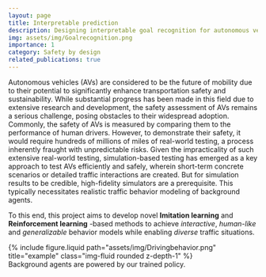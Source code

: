 ```yaml
---
layout: page
title: Interpretable prediction
description: Designing interpretable goal recognition for autonomous vehicles
img: assets/img/Goalrecognition.png
importance: 1
category: Safety by design
related_publications: true
---
```



Autonomous vehicles (AVs) are considered to be the future of mobility due to their potential to significantly enhance transportation safety and sustainability. While substantial progress has been made in this field due to extensive research and development, the safety assessment of AVs remains a serious challenge, posing obstacles to their widespread adoption. Commonly, the safety of AVs is measured by comparing them to the performance of human drivers. However, to demonstrate their safety, it would require hundreds of millions of miles of real-world testing, a process inherently fraught with unpredictable risks. Given the impracticality of such extensive real-world testing, simulation-based testing has emerged as a key approach to test AVs efficiently and safely, wherein short-term concrete scenarios or detailed traffic interactions are created. But for simulation results to be credible, high-fidelity simulators are a prerequisite. This typically necessitates realistic traffic behavior modeling of background agents.

To this end, this project aims to develop novel **Imitation learning** and **Reinforcement learning** -based methods to achieve *interactive*, *human-like* and *generalizable* behavior models while enabling *diverse* traffic situations. 

<div class="row justify-content-sm-center">
	<div class="col-sm-6 mt-3 mt-md-0">
          {% include figure.liquid path="assets/img/Drivingbehavior.png" title="example" class="img-fluid rounded z-depth-1" %}
	</div>
</div>
<div class="caption">
     Background agents are powered by our trained policy.
</div>         
